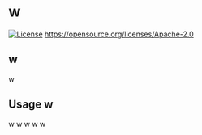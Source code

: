 # w
  [![License](https://img.shields.io/badge/License-Apache_2.0-blue.svg)](https://opensource.org/licenses/Apache-2.0)
  https://opensource.org/licenses/Apache-2.0
  ## w
  w
  ## Usage w
  w
  w
  w
  w
  w
  